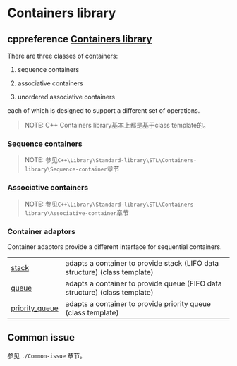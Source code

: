 # Containers library



## cppreference [Containers library](https://en.cppreference.com/w/cpp/container)

There are three classes of containers:

1) sequence containers

2) associative containers

3) unordered associative containers 

each of which is designed to support a different set of operations.

> NOTE: C++ Containers library基本上都是基于class template的。



### Sequence containers

> NOTE: 参见`C++\Library\Standard-library\STL\Containers-library\Sequence-container`章节

### Associative containers

> NOTE: 参见`C++\Library\Standard-library\STL\Containers-library\Associative-container`章节



### Container adaptors

Container adaptors provide a different interface for sequential containers.

|                                                              |                                                              |
| ------------------------------------------------------------ | ------------------------------------------------------------ |
| [stack](https://en.cppreference.com/w/cpp/container/stack)   | adapts a container to provide stack (LIFO data structure) (class template) |
| [queue](https://en.cppreference.com/w/cpp/container/queue)   | adapts a container to provide queue (FIFO data structure) (class template) |
| [priority_queue](https://en.cppreference.com/w/cpp/container/priority_queue) | adapts a container to provide priority queue (class template) |

## Common issue

参见 `./Common-issue` 章节。


